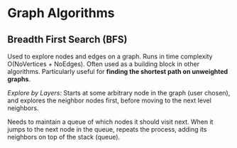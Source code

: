 # Graph Algorithms

## Breadth First Search (BFS)
Used to explore nodes and edges on a graph.
Runs in time complexity O(NoVertices + NoEdges).
Often used as a building block in other algorithms.
Particularly useful for **finding the shortest path on unweighted graphs**.

*Explore by Layers:* Starts at some arbitrary node in the graph (user chosen), and explores the neighbor nodes first, before moving to the next level neighbors.

Needs to maintain a queue of which nodes it should visit next.
When it jumps to the next node in the queue, repeats the process, adding its neighbors on top of the stack (queue).
